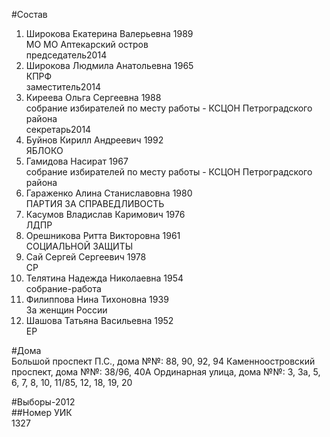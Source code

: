 #Состав  
1. Широкова Екатерина Валерьевна 1989  
    МО МО Аптекарский остров  
    председатель2014  
2. Широкова Людмила Анатольевна 1965  
    КПРФ  
    заместитель2014  
3. Киреева Ольга Сергеевна 1988  
    собрание избирателей по месту работы - КСЦОН Петроградского района  
    секретарь2014  
4. Буйнов Кирилл Андреевич 1992  
    ЯБЛОКО  
5. Гамидова Насират 1967  
    собрание избирателей по месту работы - КСЦОН Петроградского района  
6. Гараженко Алина Станиславовна 1980  
    ПАРТИЯ ЗА СПРАВЕДЛИВОСТЬ  
7. Касумов Владислав Каримович 1976  
    ЛДПР  
8. Орешникова Ритта Викторовна 1961  
    СОЦИАЛЬНОЙ ЗАЩИТЫ  
9. Сай Сергей Сергеевич 1978  
    СР  
10. Телятина Надежда Николаевна 1954  
    собрание-работа  
11. Филиппова Нина Тихоновна 1939  
    За женщин России  
12. Шашова Татьяна Васильевна 1952  
    ЕР  

#Дома  
Большой проспект П.С., дома №№: 88, 90, 92, 94 Каменноостровский проспект, дома №№: 38/96, 40А Ординарная улица, дома №№: 3, 3а, 5, 6, 7, 8, 10, 11/85, 12, 18, 19, 20  
  
#Выборы-2012  
##Номер УИК  
1327  
